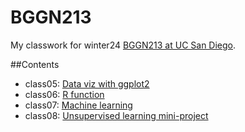 # BGGN213
My classwork for winter24 [BGGN213 at UC San Diego](https://bioboot.github.io/bggn213_W24/).

##Contents

- class05: [Data viz with ggplot2](https://github.com/c1hsiao/BGGN213/blob/main/class06/class06.pdf)
- class06: [R function](https://github.com/c1hsiao/BGGN213/blob/main/class06/class06.pdf)
- class07: [Machine learning](https://github.com/c1hsiao/BGGN213/blob/main/class07/class07.pdf)
- class08: [Unsupervised learning mini-project](https://github.com/c1hsiao/BGGN213/blob/main/class08/Class08.pdf)
